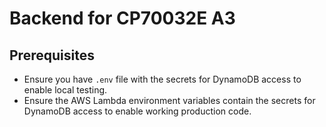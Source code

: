 # Backend for CP70032E A3

## Prerequisites

- Ensure you have `.env` file with the secrets for DynamoDB access to enable local testing.
- Ensure the AWS Lambda environment variables contain the secrets for DynamoDB access to enable working production code.

